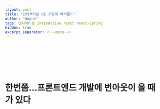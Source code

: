 ```yaml
---
layout: post
title: "인터랙티브 UI 구현에 빠져들기"
author: "Wayne"
tags: 인터랙티브 interactive react react-spring
hidden: true
excerpt_separator: <!--more-->
---
```


<span style="color:rgba(0,0,0,0)">찾았다! 내가 좋아하는거!</span>

<!--more-->

<br/><br/><br/>

# 한번쯤...프론트엔드 개발에 번아웃이 올 때가 있다
